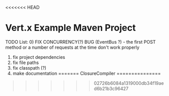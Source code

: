 <<<<<<< HEAD
# Vert.x Example Maven Project

TODO List:
0) FIX CONCURRENCY(?) BUG (EventBus ?) - the first POST method or a number of requests at the time don't work properly
1) fix project dependencies
2) fix file paths
3) fix classpath (?)
4) make documentation
=======
ClosureCompiler
===============
>>>>>>> 02726b6084a1319000db34f19aed6b21b3c96427
